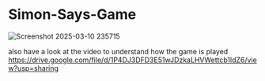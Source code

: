 # Simon-Says-Game
![Screenshot 2025-03-10 235715](https://github.com/user-attachments/assets/ec18b1a5-d521-4bdf-b479-33d691470dba)

also have a look at the video to understand how the game is played
https://drive.google.com/file/d/1P4DJ3DFD3E51wJDzkaLHVWettcb1ldZ6/view?usp=sharing
